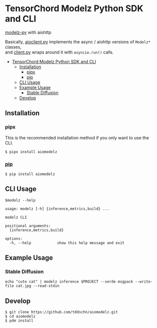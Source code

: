 # TensorChord Modelz Python SDK and CLI

[modelz-py](https://github.com/tensorchord/modelz-py) with aiohttp

Basically, [aioclient.py](modelz/aioclient.py) implements the async / aiohttp versions of `Modelz*` classes,  
and [client.py](modelz/client.py) wraps around it with `asyncio.run()` calls.

- [TensorChord Modelz Python SDK and CLI](#tensorchord-modelz-python-sdk-and-cli)
  - [Installation](#installation)
    - [pipx](#pipx)
    - [pip](#pip)
  - [CLI Usage](#cli-usage)
  - [Example Usage](#example-usage)
    - [Stable Diffusion](#stable-diffusion)
  - [Develop](#develop)

## Installation

### pipx

This is the recommended installation method if you only want to use the CLI.

```
$ pipx install aiomodelz
```

### [pip](https://pypi.org/project/aiomodelz/)

```
$ pip install aiomodelz
```


## CLI Usage

```shell
$modelz --help

usage: modelz [-h] {inference,metrics,build} ...

modelz CLI

positional arguments:
  {inference,metrics,build}

options:
  -h, --help            show this help message and exit
```

## Example Usage
### Stable Diffusion

```shell
echo "cute cat" | modelz inference $PROJECT --serde msgpack --write-file cat.jpg --read-stdin
```

## Develop

```
$ git clone https://github.com/tddschn/aiomodelz.git
$ cd aiomodelz
$ pdm install
```